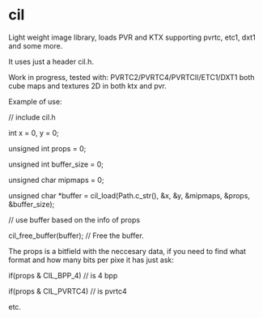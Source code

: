 # cil
Light weight image library, loads PVR and KTX supporting pvrtc, etc1, dxt1 and some more.

It uses just a header cil.h.

Work in progress, tested with: PVRTC2/PVRTC4/PVRTCII/ETC1/DXT1 both cube maps and textures 2D in both ktx and pvr.

Example of use:

// include cil.h

int x = 0, y = 0;

unsigned int props = 0;

unsigned int buffer_size = 0;

unsigned char mipmaps = 0;

unsigned char *buffer = cil_load(Path.c_str(), &x, &y, &mipmaps, &props, &buffer_size);

// use buffer based on the info of props

cil_free_buffer(buffer); // Free the buffer.

The props is a bitfield with the neccesary data, if you need to find what format and how many bits per pixe it has just ask:

if(props & CIL_BPP_4)
  // is 4 bpp
  
if(props & CIL_PVRTC4)
  // is pvrtc4
  
  etc.
